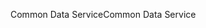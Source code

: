 <span data-ttu-id="fe406-101">Common Data Service</span><span class="sxs-lookup"><span data-stu-id="fe406-101">Common Data Service</span></span>